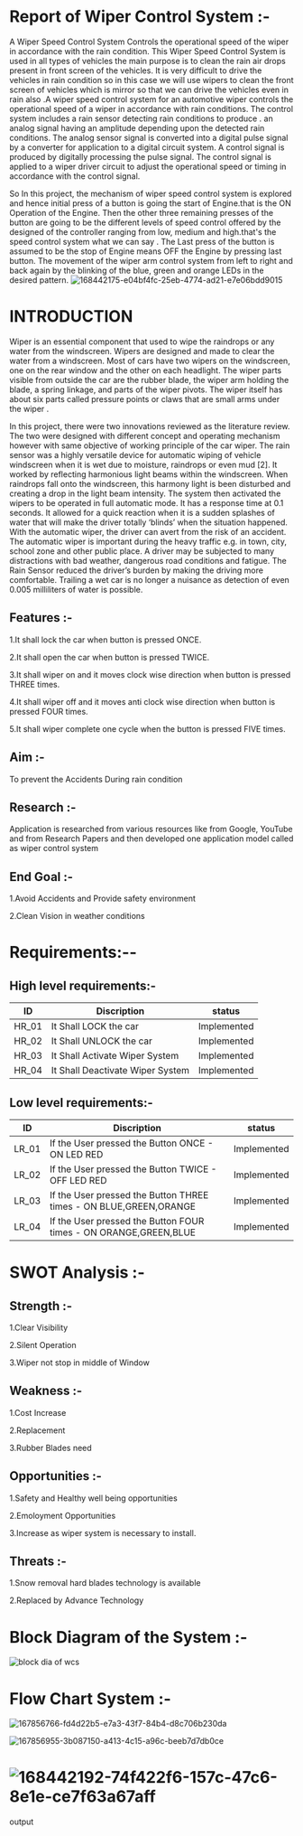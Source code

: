 # Report of Wiper Control System :-
A Wiper Speed Control System Controls the operational speed of the wiper in accordance with the rain condition. This Wiper Speed Control System is used in all types of vehicles the main purpose is to clean the rain air drops present in front screen of the vehicles. It is very difficult to drive the vehicles in rain condition so in this case we will use wipers to clean the front screen of vehicles which is mirror so that we can drive the vehicles even in rain also .A wiper speed control system for an automotive wiper controls the operational speed of a wiper in accordance with rain conditions. The control system includes a rain sensor  detecting rain conditions to produce . an analog signal having an amplitude depending upon the detected rain conditions. The analog sensor signal is converted into a digital pulse signal by a converter  for application to a digital circuit system. A control signal is produced by digitally processing the pulse signal. The control signal is applied to a wiper driver circuit to adjust the operational speed or timing in accordance with the control signal.

So In this project, the mechanism of wiper speed control system is explored and hence initial press of a button is going the start of Engine.that is the ON Operation of the Engine. Then the other three remaining presses of the button are going to be the different levels of speed control offered by the designed of the controller ranging from low, medium and high.that's the speed control system what we can say . The Last press of the button is assumed to be the stop of Engine means OFF the Engine by pressing last button. The movement of the wiper arm control system from left to right and back again by the blinking of the blue, green and orange LEDs in the desired pattern.
![168442175-e04bf4fc-25eb-4774-ad21-e7e06bdd9015](https://user-images.githubusercontent.com/101514346/168488761-f4a21a0b-413e-4c80-8338-0720b52b4b09.jpg)



# INTRODUCTION
Wiper is an essential component that used to wipe the raindrops or any water from the windscreen. Wipers are designed and made to clear the water from a windscreen. Most of cars have two wipers on the windscreen, one on the rear window and the other on each headlight. The wiper parts visible from outside the car are the rubber blade, the wiper arm holding the blade, a spring linkage, and parts of the wiper pivots. The wiper itself has about six parts called pressure points or claws that are small arms under the wiper .



In this project, there were two innovations reviewed as the literature review. The two were designed with different concept and operating mechanism however with same objective of working principle of the car wiper. The rain sensor was a highly versatile device for automatic wiping of vehicle windscreen when it is wet due to moisture, raindrops or even mud [2]. It worked by reflecting harmonious light beams within the windscreen. When raindrops fall onto the windscreen, this harmony light is been disturbed and creating a drop in the light beam intensity. The system then activated the wipers to be operated in full automatic mode. It has a response time at 0.1 seconds. It allowed for a quick reaction when it is a sudden splashes of water that will make the driver totally ‘blinds’ when the situation happened. With the automatic wiper, the driver can avert from the risk of an accident. The automatic wiper is important during the heavy traffic e.g. in town, city, school zone and other public place. A driver may be subjected to many distractions with bad weather, dangerous road conditions and fatigue. The Rain Sensor reduced the driver’s burden by making the driving more comfortable. Trailing a wet car is no longer a nuisance as detection of even 0.005 milliliters of water is possible.

## Features :-
1.It shall lock the car when button is pressed ONCE.

2.It shall open the car when button is pressed TWICE.

3.It shall wiper on and it moves clock wise direction when button is pressed THREE times.

4.It shall wiper off and it moves anti clock wise direction when button is pressed FOUR times.

5.It shall wiper complete one cycle when the button is pressed FIVE times.

## Aim :-
To prevent the Accidents During rain condition

## Research :-
Application is researched from various resources like from Google, YouTube and from Research Papers and then developed one application model called as wiper control system

## End Goal :-
1.Avoid Accidents and Provide safety environment

2.Clean Vision in weather conditions


# Requirements:--

## High level requirements:-
|   ID |              Discription       |  status       |
|------|--------------------------------|---------------|
| HR_01|It Shall LOCK the car           |Implemented    |
| HR_02|It Shall UNLOCK the car         |Implemented    |                       
| HR_03|It Shall Activate Wiper System  |Implemented    |
| HR_04|It Shall Deactivate Wiper System|Implemented    |


## Low level requirements:-
|   ID |                         Discription                             |  status       |
|------|-----------------------------------------------------------------|---------------|
| LR_01|If the User pressed the Button ONCE - ON LED RED                 |Implemented    |
| LR_02|If the User pressed the Button TWICE - OFF LED RED               |Implemented    |                       
| LR_03|If the User pressed the Button THREE times - ON BLUE,GREEN,ORANGE|Implemented    |
| LR_04|If the User pressed the Button FOUR times - ON ORANGE,GREEN,BLUE |Implemented    |

# SWOT Analysis :-

## Strength :-
1.Clear Visibility

2.Silent Operation

3.Wiper not stop in middle of Window

## Weakness :-
1.Cost Increase

2.Replacement

3.Rubber Blades need

## Opportunities :-
1.Safety and Healthy well being opportunities

2.Emoloyment Opportunities

3.Increase as wiper system is necessary to install.

## Threats :-
1.Snow removal hard blades technology is available

2.Replaced by Advance Technology
# Block Diagram of the System :-

![block dia of wcs](https://user-images.githubusercontent.com/101514346/168251313-02f9adfe-0593-4bb0-8070-8beb97dbffdc.jpg)

# Flow Chart System :-
![167856766-fd4d22b5-e7a3-43f7-84b4-d8c706b230da](https://user-images.githubusercontent.com/101514346/168251610-6ec06723-32cf-442a-9dfb-560fb7d66cdd.jpg)

![167856955-3b087150-a413-4c15-a96c-beeb7d7db0ce](https://user-images.githubusercontent.com/101514346/168252124-f913740c-c157-49fd-9838-bb8492550b04.jpg)

# ![168442192-74f422f6-157c-47c6-8e1e-ce7f63a67aff](https://user-images.githubusercontent.com/101514346/168488775-08dbd9bb-049b-43d2-be8b-5d30b3e048c2.jpg)
output
